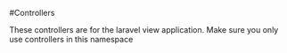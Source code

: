 #Controllers

These controllers are for the laravel view application.
Make sure you only use controllers in this namespace
